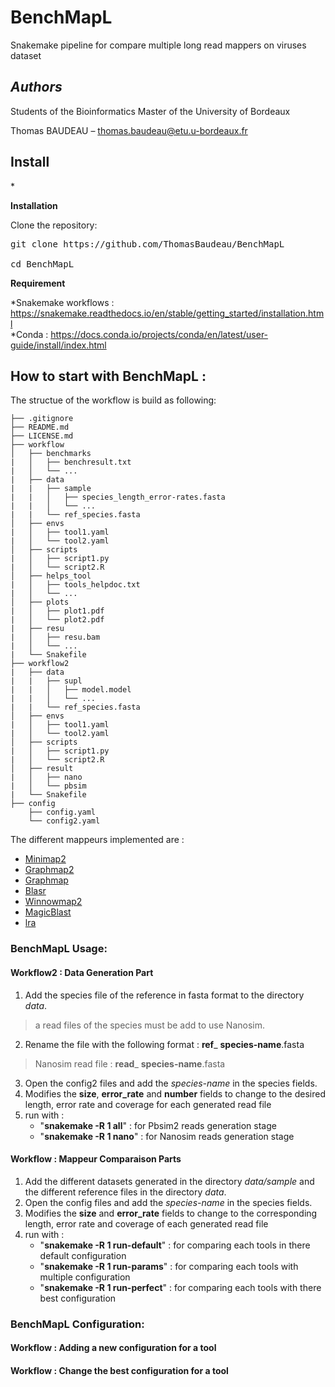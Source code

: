 # BenchMapL
Snakemake pipeline for compare multiple long read mappers on viruses dataset 

*<h2>Authors </h2>* 

Students of the Bioinformatics Master of the University of Bordeaux 

Thomas BAUDEAU – thomas.baudeau@etu.u-bordeaux.fr 

<h2>Install </h2>*

**Installation**

Clone the repository:

<pre>
git clone https://github.com/ThomasBaudeau/BenchMapL <br> 
cd BenchMapL
</pre>


**Requirement**

*Snakemake workflows : https://snakemake.readthedocs.io/en/stable/getting_started/installation.html <br> 
*Conda : https://docs.conda.io/projects/conda/en/latest/user-guide/install/index.html <br> 


## How to start with BenchMapL :

The structue of the workflow is build as following:

    ├── .gitignore
    ├── README.md
    ├── LICENSE.md
    ├── workflow
    │   ├── benchmarks
    |   │   ├── benchresult.txt
    |   │   └── ...
    |   ├── data
    |   |   ├── sample
    |   |   │   ├── species_length_error-rates.fasta
    |   |   │   └── ...
    |   |   └── ref_species.fasta
    │   ├── envs
    |   │   ├── tool1.yaml
    |   │   └── tool2.yaml
    │   ├── scripts
    |   │   ├── script1.py
    |   │   └── script2.R
    │   ├── helps_tool
    |   │   ├── tools_helpdoc.txt
    |   │   └── ...
    │   ├── plots
    |   │   ├── plot1.pdf
    |   │   └── plot2.pdf
    |   ├── resu
    |   │   ├── resu.bam
    |   │   └── ...
    |   └── Snakefile
    ├── workflow2
    |   ├── data
    |   |   ├── supl
    |   |   │   ├── model.model
    |   |   │   └── ...
    |   |   └── ref_species.fasta
    │   ├── envs
    |   │   ├── tool1.yaml
    |   │   └── tool2.yaml
    │   ├── scripts
    |   │   ├── script1.py
    |   │   └── script2.R
    │   ├── result
    |   │   ├── nano
    |   │   └── pbsim
    |   └── Snakefile
    ├── config
        ├── config.yaml
        └── config2.yaml

The different mappeurs implemented are :

  * [Minimap2](https://github.com/lh3/minimap2}{https://github.com/lh3/minimap2)
  * [Graphmap2](https://github.com/lbcb-sci/graphmap2)
  * [Graphmap](https://github.com/isovic/graphmap)
  * [Blasr](https://github.com/PacificBiosciences/blasr)
  * [Winnowmap2](https://github.com/marbl/Winnowmap}{https://github.com/marbl/Winnowmap)
  * [MagicBlast](https://ncbi.github.io/magicblast/}{https://ncbi.github.io/magicblast/)
  * [lra](https://github.com/ChaissonLab/LRA}{https://github.com/ChaissonLab/LRA)


 ### BenchMapL Usage:

 #### Workflow2 : Data Generation Part

  1. Add the species file of the reference in fasta format to the directory *data*. 
  > a read files of the species must be add to use Nanosim. 
  2. Rename the file with the following format : __ref__\_ __species-name__.fasta 
  > Nanosim read file : __read__\_ __species-name__.fasta
  3. Open the config2 files and add the *species-name* in the species fields.
  4. Modifies the __size__, __error_rate__ and __number__ fields to change to the desired length, error rate and coverage for each generated read file
  5. run with :
        * "__snakemake -R 1 all__"  : for Pbsim2 reads generation stage
        * "__snakemake -R 1 nano__" : for Nanosim reads generation stage
  
 #### Workflow : Mappeur Comparaison Parts

   1. Add the different datasets generated in the directory *data/sample* and the different reference files in the directory *data*.
   2. Open the config files and add the *species-name* in the species fields.
   3. Modifies the __size__ and __error_rate__ fields to change to the corresponding length, error rate and coverage of each generated read file
   4. run with :
        * "__snakemake -R 1 run-default__" : for comparing each tools in there default configuration
        * "__snakemake -R 1 run-params__" : for comparing each tools with multiple configuration
        * "__snakemake -R 1 run-perfect__"  : for comparing each tools with there best configuration


 ### BenchMapL Configuration:

#### Workflow : Adding a new configuration for a tool


#### Workflow : Change the best configuration for a tool